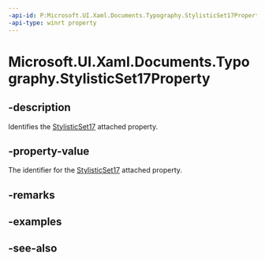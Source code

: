 ```yaml
---
-api-id: P:Microsoft.UI.Xaml.Documents.Typography.StylisticSet17Property
-api-type: winrt property
---
```


<!-- Property syntax
public Windows.UI.Xaml.DependencyProperty StylisticSet17Property { get; }
-->

# Microsoft.UI.Xaml.Documents.Typography.StylisticSet17Property

## -description
Identifies the [StylisticSet17](/windows/winui/api/microsoft.ui.xaml.documents.typography#xaml-attached-properties) attached property.

## -property-value
The identifier for the [StylisticSet17](/windows/winui/api/microsoft.ui.xaml.documents.typography#xaml-attached-properties) attached property.

## -remarks

## -examples

## -see-also
